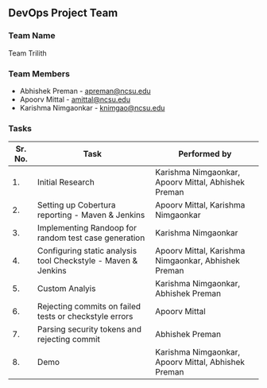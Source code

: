 ## DevOps Project Team

### Team Name ###
Team Trilith

### Team Members ###
* Abhishek Preman - apreman@ncsu.edu
* Apoorv Mittal - amittal@ncsu.edu
* Karishma Nimgaonkar - knimgao@ncsu.edu

### Tasks ###
| Sr. No. | Task | Performed by |
|---------|------|--------------|
| 1. | Initial Research | Karishma Nimgaonkar, Apoorv Mittal, Abhishek Preman|
| 2. | Setting up Cobertura reporting - Maven & Jenkins | Apoorv Mittal, Karishma Nimgaonkar |
| 3. | Implementing Randoop for random test case generation | Karishma Nimgaonkar |
| 4. | Configuring static analysis tool Checkstyle - Maven & Jenkins | Apoorv Mittal, Karishma Nimgaonkar, Abhishek Preman |
| 5. | Custom Analyis | Karishma Nimgaonkar, Abhishek Preman | 
| 6. | Rejecting commits on failed tests or checkstyle errors | Apoorv Mittal |
| 7. | Parsing security tokens and rejecting commit | Abhishek Preman |
| 8. | Demo | Karishma Nimgaonkar, Apoorv Mittal, Abhishek Preman|
